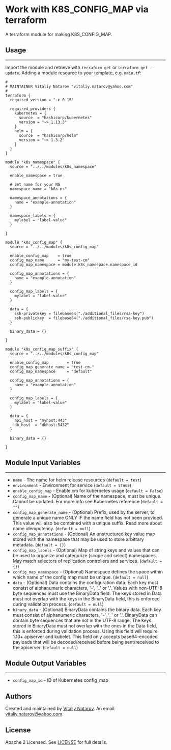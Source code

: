 # Work with K8S_CONFIG_MAP via terraform

A terraform module for making K8S_CONFIG_MAP.


## Usage
----------------------
Import the module and retrieve with ```terraform get``` or ```terraform get --update```. Adding a module resource to your template, e.g. `main.tf`:

```
#
# MAINTAINER Vitaliy Natarov "vitaliy.natarov@yahoo.com"
#
terraform {
  required_version = "~> 0.15"

  required_providers {
    kubernetes = {
      source  = "hashicorp/kubernetes"
      version = "~> 1.13.3"
    }
    helm = {
      source  = "hashicorp/helm"
      version = "~> 1.3.2"
    }
  }
}

module "k8s_namespace" {
  source = "../../modules/k8s_namespace"

  enable_namespace = true

  # Set name for your NS
  namespace_name = "k8s-ns"

  namespace_annotations = {
    name = "example-annotation"
  }

  namespace_labels = {
    mylabel = "label-value"
  }

}

module "k8s_config_map" {
  source = "../../modules/k8s_config_map"

  enable_config_map    = true
  config_map_name      = "my-test-cm"
  config_map_namespace = module.k8s_namespace.namespace_id

  config_map_annotations = {
    name = "example-annotation"
  }

  config_map_labels = {
    mylabel = "label-value"
  }

  data = {
    ssh-privatekey = filebase64("./additional_files/rsa-key")
    ssh-publickey  = filebase64("./additional_files/rsa-key.pub")
  }

  binary_data = {}

}

module "k8s_config_map_suffix" {
  source = "../../modules/k8s_config_map"

  enable_config_map        = true
  config_map_generate_name = "test-cm-"
  config_map_namespace     = "default"

  config_map_annotations = {
    name = "example-annotation"
  }

  config_map_labels = {
    mylabel = "label-value"
  }

  data = {
    api_host = "myhost:443"
    db_host  = "dbhost:5432"
  }

  binary_data = {}

}

```

## Module Input Variables
----------------------
- `name` - The name for helm release resources (`default = test`)
- `environment` - Environment for service (`default = STAGE`)
- `enable_config_map` - Enable cm for kubernetes usage (`default = False`)
- `config_map_name` - (Optional) Name of the namespace, must be unique. Cannot be updated. For more info see Kubernetes reference (`default = ""`)
- `config_map_generate_name` - (Optional) Prefix, used by the server, to generate a unique name ONLY IF the name field has not been provided. This value will also be combined with a unique suffix. Read more about name idempotency. (`default = null`)
- `config_map_annotations` - (Optional) An unstructured key value map stored with the namespace that may be used to store arbitrary metadata. (`default = {}`)
- `config_map_labels` - (Optional) Map of string keys and values that can be used to organize and categorize (scope and select) namespaces. May match selectors of replication controllers and services. (`default = {}`)
- `config_map_namespace` - (Optional) Namespace defines the space within which name of the config map must be unique. (`default = null`)
- `data` - (Optional) Data contains the configuration data. Each key must consist of alphanumeric characters, '-', '_' or '.'. Values with non-UTF-8 byte sequences must use the BinaryData field. The keys stored in Data must not overlap with the keys in the BinaryData field, this is enforced during validation process. (`default = null`)
- `binary_data` - (Optional) BinaryData contains the binary data. Each key must consist of alphanumeric characters, '-', '_' or '.'. BinaryData can contain byte sequences that are not in the UTF-8 range. The keys stored in BinaryData must not overlap with the ones in the Data field, this is enforced during validation process. Using this field will require 1.10+ apiserver and kubelet. This field only accepts base64-encoded payloads that will be decoded/received before being sent/received to the apiserver. (`default = null`)

## Module Output Variables
----------------------
- `config_map_id` - ID of Kubernetes config_map


## Authors

Created and maintained by [Vitaliy Natarov](https://github.com/SebastianUA). An email: [vitaliy.natarov@yahoo.com](vitaliy.natarov@yahoo.com).

## License

Apache 2 Licensed. See [LICENSE](https://github.com/SebastianUA/terraform/blob/master/LICENSE) for full details.
